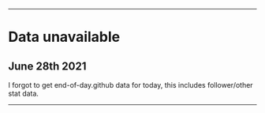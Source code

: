 
***

# Data unavailable

## June 28th 2021

I forgot to get end-of-day.github data for today, this includes follower/other stat data.

***
